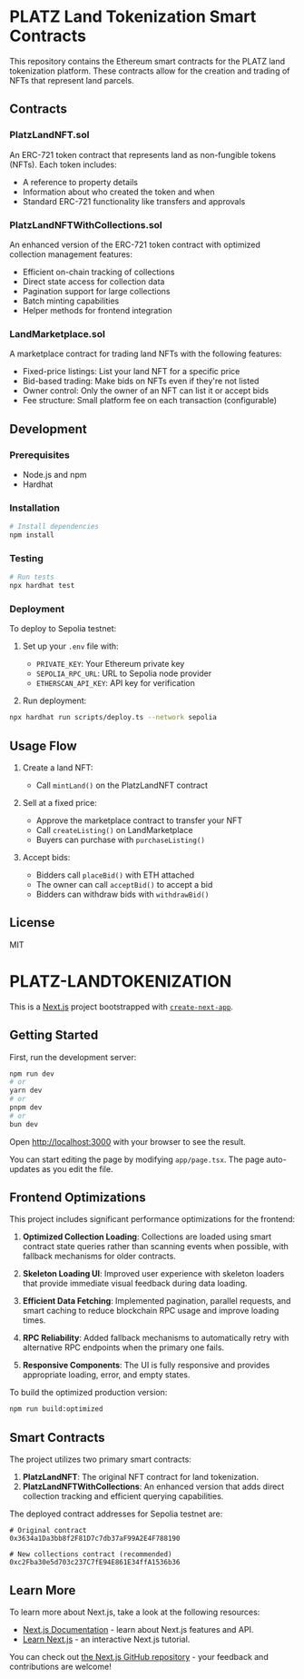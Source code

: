 # PLATZ Land Tokenization Smart Contracts

This repository contains the Ethereum smart contracts for the PLATZ land tokenization platform. These contracts allow for the creation and trading of NFTs that represent land parcels.

## Contracts

### PlatzLandNFT.sol

An ERC-721 token contract that represents land as non-fungible tokens (NFTs). Each token includes:

- A reference to property details
- Information about who created the token and when
- Standard ERC-721 functionality like transfers and approvals

### PlatzLandNFTWithCollections.sol

An enhanced version of the ERC-721 token contract with optimized collection management features:

- Efficient on-chain tracking of collections
- Direct state access for collection data
- Pagination support for large collections
- Batch minting capabilities
- Helper methods for frontend integration

### LandMarketplace.sol

A marketplace contract for trading land NFTs with the following features:

- Fixed-price listings: List your land NFT for a specific price
- Bid-based trading: Make bids on NFTs even if they're not listed
- Owner control: Only the owner of an NFT can list it or accept bids
- Fee structure: Small platform fee on each transaction (configurable)

## Development

### Prerequisites

- Node.js and npm
- Hardhat

### Installation

```bash
# Install dependencies
npm install
```

### Testing

```bash
# Run tests
npx hardhat test
```

### Deployment

To deploy to Sepolia testnet:

1. Set up your `.env` file with:
   - `PRIVATE_KEY`: Your Ethereum private key
   - `SEPOLIA_RPC_URL`: URL to Sepolia node provider
   - `ETHERSCAN_API_KEY`: API key for verification

2. Run deployment:

```bash
npx hardhat run scripts/deploy.ts --network sepolia
```

## Usage Flow

1. Create a land NFT:
   - Call `mintLand()` on the PlatzLandNFT contract

2. Sell at a fixed price:
   - Approve the marketplace contract to transfer your NFT
   - Call `createListing()` on LandMarketplace
   - Buyers can purchase with `purchaseListing()`

3. Accept bids:
   - Bidders call `placeBid()` with ETH attached
   - The owner can call `acceptBid()` to accept a bid
   - Bidders can withdraw bids with `withdrawBid()`

## License

MIT

# PLATZ-LANDTOKENIZATION

This is a [Next.js](https://nextjs.org) project bootstrapped with [`create-next-app`](https://nextjs.org/docs/app/api-reference/cli/create-next-app).

## Getting Started

First, run the development server:

```bash
npm run dev
# or
yarn dev
# or
pnpm dev
# or
bun dev
```

Open [http://localhost:3000](http://localhost:3000) with your browser to see the result.

You can start editing the page by modifying `app/page.tsx`. The page auto-updates as you edit the file.

## Frontend Optimizations

This project includes significant performance optimizations for the frontend:

1. **Optimized Collection Loading**: Collections are loaded using smart contract state queries rather than scanning events when possible, with fallback mechanisms for older contracts.

2. **Skeleton Loading UI**: Improved user experience with skeleton loaders that provide immediate visual feedback during data loading.

3. **Efficient Data Fetching**: Implemented pagination, parallel requests, and smart caching to reduce blockchain RPC usage and improve loading times.

4. **RPC Reliability**: Added fallback mechanisms to automatically retry with alternative RPC endpoints when the primary one fails.

5. **Responsive Components**: The UI is fully responsive and provides appropriate loading, error, and empty states.

To build the optimized production version:

```bash
npm run build:optimized
```

## Smart Contracts

The project utilizes two primary smart contracts:

1. **PlatzLandNFT**: The original NFT contract for land tokenization.
2. **PlatzLandNFTWithCollections**: An enhanced version that adds direct collection tracking and efficient querying capabilities.

The deployed contract addresses for Sepolia testnet are:
```
# Original contract
0x3634a1Da3bb8f2F81D7c7db37aF99A2E4F788190

# New collections contract (recommended)
0xc2Fba30e5d703c237C7fE94E861E34ffA1536b36
```

## Learn More

To learn more about Next.js, take a look at the following resources:

- [Next.js Documentation](https://nextjs.org/docs) - learn about Next.js features and API.
- [Learn Next.js](https://nextjs.org/learn) - an interactive Next.js tutorial.

You can check out [the Next.js GitHub repository](https://github.com/vercel/next.js/) - your feedback and contributions are welcome!
